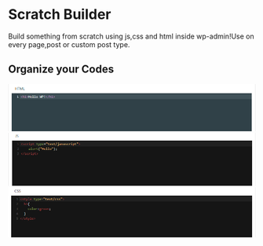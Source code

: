 # Scratch Builder
Build something from scratch using js,css and html inside wp-admin!Use on every page,post or custom post type.


## Organize your Codes

<img src="assets/images/Screenshot_2.png"/>
<img src="assets/images/Screenshot_3.png"/>
<img src="assets/images/Screenshot_5.png"/>